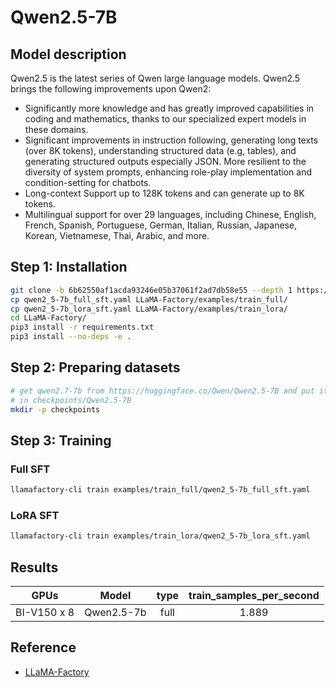 # Qwen2.5-7B

## Model description

Qwen2.5 is the latest series of Qwen large language models. Qwen2.5 brings the
following improvements upon Qwen2:

- Significantly more knowledge and has greatly improved capabilities in coding
and mathematics, thanks to our specialized expert models in these domains.
- Significant improvements in instruction following, generating long texts (over
8K tokens), understanding structured data (e.g, tables), and generating
structured outputs especially JSON. More resilient to the diversity of system
prompts, enhancing role-play implementation and condition-setting for chatbots.
- Long-context Support up to 128K tokens and can generate up to 8K tokens.
- Multilingual support for over 29 languages, including Chinese, English,
French, Spanish, Portuguese, German, Italian, Russian, Japanese, Korean,
Vietnamese, Thai, Arabic, and more.

## Step 1: Installation

```bash
git clone -b 6b62550af1acda93246e05b37061f2ad7db58e55 --depth 1 https://github.com/hiyouga/LLaMA-Factory.git
cp qwen2_5-7b_full_sft.yaml LLaMA-Factory/examples/train_full/
cp qwen2_5-7b_lora_sft.yaml LLaMA-Factory/examples/train_lora/
cd LLaMA-Factory/
pip3 install -r requirements.txt
pip3 install --no-deps -e .
```

## Step 2: Preparing datasets

```bash
# get qwen2.7-7b from https://huggingface.co/Qwen/Qwen2.5-7B and put it
# in checkpoints/Qwen2.5-7B
mkdir -p checkpoints
```

## Step 3: Training

### Full SFT

```bash
llamafactory-cli train examples/train_full/qwen2_5-7b_full_sft.yaml
```

### LoRA SFT

```bash
llamafactory-cli train examples/train_lora/qwen2_5-7b_lora_sft.yaml
```

## Results

|  GPUs   |             Model              | type |train_samples_per_second |
| :-----: | :----------------------------: | :------------: | :------------: |
| BI-V150 x 8 | Qwen2.5-7b|  full           |      1.889  |

## Reference

- [LLaMA-Factory](https://github.com/hiyouga/LLaMA-Factory)
